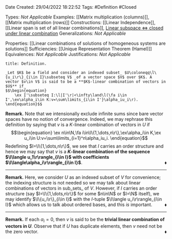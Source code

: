 <br />
<br />

Date Created: 29/04/2022 18:22:52
Tags: #Definition #Closed

Types: _Not Applicable_
Examples: [[Matrix multiplication (columns)]], [[Matrix multiplication (rows)]]
Constructions: [[Linear Independence]], [[Linear span is set of all linear combinations]], [Linear subspace $\Leftrightarrow$ closed under linear combination](Linear%20subspace%20iff%20closed%20under%20linear%20combination.md)
Generalizations: _Not Applicable_

Properties: [[Linear combinations of solutions of homogeneous systems are solutions]]
Sufficiencies: [[Unique Representation Theorem (Hamel)]]
Equivalences: _Not Applicable_
Justifications: _Not Applicable_

``` ad-Definition
title: Definition.

_Let $K$ be a field and consider an indexed subset_ $U\coloneqq\l\{u_i\r\}_{i\in I}\subseteq V$ _of a vector space $V$ over $K$. A vector $v\in V$ is said to be a **$K$-linear combination of vectors in $U$** if_
$$\begin{equation}
    \ex I'\subseteq I:\l|I'\r|<\infty\land\l(\fa i\in I',\ex\alpha_i\in K:v=\sum\limits_{i\in I'}\alpha_iu_i\r).
\end{equation}$$

```

**Remark.** Note that we intensionally exclude infinite sums since bare vector spaces have no notion of convergence. Indeed, we may rephrase this definition by saying that $v$ is a $K$-linear combination of vectors in $U$ if
$$\begin{equation}
    \ex n\in\N,\fa i\in\l\{1,\dots,n\r\},\ex\alpha_i\in K,\ex u_i\in U:v=\sum\limits_{i=1}^n\alpha_iu_i.
\end{equation}$$
Redefining $I=\l\{1,\dots,n\r\}$, we see that $I$ carries an order structure and hence we may say that $v$ is a **$K$-linear combination of the sequence $\l\langle u_1\r\rangle_{i\in I}$ with coefficients $\l\langle\alpha_i\r\rangle_{i\in I}$**.<span style="float:right;">$\blacklozenge$</span>

---

**Remark.** Here, we consider $U$ as an indexed subset of $V$ for convenience; the indexing structure is not needed so we may talk about linear combinations of vectors in sub_sets_ of $V$. However, if $I$ carries an order structure (say $I=\l\{1,\dots,n\r\}$ for some $n\in\N$ or $I=\N$ itself), we may identify $\l\{u_i\r\}_{i\in I}$ with the $I$-tuple $\l\langle u_i\r\rangle_{i\in I}$ which allows us to talk about ordered bases, and this _is_ important.<span style="float:right;">$\blacklozenge$</span>

---

**Remark.** If each $\alpha_i=0$, then $v$ is said to be the **trivial linear combination of vectors in $U$**. Observe that if $U$ has duplicate elements, then $v$ need not be the zero vector.<span style="float:right;">$\blacklozenge$</span>
